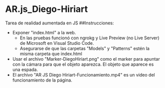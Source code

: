 # AR.js_Diego-Hiriart
Tarea de realidad aumentada en JS
##Instrucciones:

- Exponer "index.html" a la web.
    - En las pruebas funcionó con ngrokg y Live Preview (no Live Server) de Microsoft en Visual Studio Code. 
    - Asegurarse de que las carpetas "Models" y "Patterns" estén la misma carpeta que index.html
- Usar el archivo "Marker-DiegoHiriart.png" como el marker para apuntar con la cámara para que el objeto aparezca. El objeto que aparece es una espada.
- El archivo "AR JS Diego Hiriart-Funcionamiento.mp4" es un video del funcionamiento de la página.
